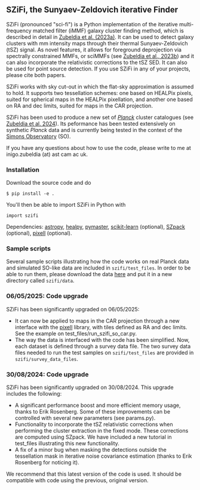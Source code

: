 ## SZiFi, the Sunyaev-Zeldovich iterative Finder

SZiFi (pronounced "sci-fi") is a Python implementation of the iterative multi-frequency matched filter (iMMF) galaxy cluster finding method, which is described in detail in [Zubeldia et al. (2023a)](https://ui.adsabs.harvard.edu/abs/2023MNRAS.522.4766Z/abstract). It can be used to detect galaxy clusters with mm intensity maps through their thermal Sunyaev-Zeldovich (tSZ) signal. As novel features, it allows for foreground deprojection via spectrally constrained MMFs, or sciMMFs (see [Zubeldia et al., 2023b](https://ui.adsabs.harvard.edu/abs/2023MNRAS.522.5123Z/abstract)) and it can also incorporate the relativistic corrections to the tSZ SED. It can also be used for point source detection. If you use SZiFi in any of your projects, please cite both papers.

SZiFi works with sky cut-out in which the flat-sky approximation is assumed to hold. It supports two tessellation schemes: one based on HEALPix pixels, suited for spherical maps in the HEALPix pixellation, and another one based on RA and dec limits, suited for maps in the CAR projection.

SZiFi has been used to produce a new set of [*Planck*](https://pla.esac.esa.int/#home) cluster catalogues (see [Zubeldia et al. 2024](https://ui.adsabs.harvard.edu/abs/2025MNRAS.tmp..470Z/abstract)). Its peformance has been tested extensively on synthetic *Planck* data and is currently being tested in the context of the [Simons Observatory](https://simonsobservatory.org) (SO).

If you have any questions about how to use the code, please write to me at inigo.zubeldia (at) ast cam ac uk.

### Installation

Download the source code and do 
```
$ pip install -e .
```
You'll then be able to import SZiFi in Python with
```
import szifi
```
Dependencies: [astropy](https://www.astropy.org), [healpy](https://healpy.readthedocs.io/en/latest/), [pymaster](https://namaster.readthedocs.io), [scikit-learn](https://scikit-learn.org/stable/) (optional), [SZpack](https://github.com/CMBSPEC/SZpack) (optional), [pixell](https://github.com/simonsobs/pixell/tree/master) (optional).

### Sample scripts

Several sample scripts illustrating how the code works on real Planck data and simulated SO-like data are included in `szifi/test_files`. In order to be able to run them, please download the data [here](https://drive.google.com/drive/folders/1_O48SQ5aPTaW32MAzBF6SEX7HyPvRoXM?usp=sharing) and put it in a new directory called `szifi/data`.

### 06/05/2025: Code upgrade

SZiFi has been significantly upgraded on 06/05/2025:

- It can now be applied to maps in the CAR projection through a new interface with the [pixell](https://github.com/simonsobs/pixell/tree/master) library, with tiles defined as RA and dec limits. See the example on test_files/run_szifi_so_car.py.
- The way the data is interfaced with the code has been simplified. Now, each dataset is defined through a survey data file. The two survey data files needed to run the test samples on `szifi/test_files` are provided in `szifi/survey_data_files`.

### 30/08/2024: Code upgrade

SZiFi has been significantly upgraded on 30/08/2024. This upgrade includes the following:

- A significant performance boost and more efficient memory usage, thanks to Erik Rosenberg. Some of these improvements can be controlled with several new parameters (see params.py).
- Functionality to incorporate the tSZ relativistic corrections when performing the cluster extraction in the fixed mode. These corrections are computed using SZpack. We have included a new tutorial in test_files illustrating this new functionality.
- A fix of a minor bug when masking the detections outside the tessellation mask in iterative noise covariance estimation (thanks to Erik Rosenberg for noticing it).

We recommend that this latest version of the code is used. It should be compatible with code using the previous, original version.


